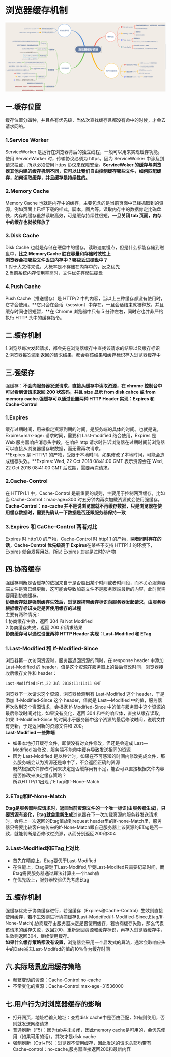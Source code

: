 # 浏览器缓存机制

![浏览器缓存机制](../../resource/blogs/images/浏览器缓存机制/浏览器缓存.png)

## 一.缓存位置

缓存位置分四种，并且各有优先级，当依次查找缓存且都没有命中的时候，才会去请求网络。

### 1.Service Worker

ServiceWorker 是运行在浏览器背后的独立线程，一般可以用来实现缓存功能。使用 ServiceWorker 时，传输协议必须为 https。因为 ServiceWorker 中涉及到请求拦截，所以必须使用 https 协议来保障安全。**ServiceWoker 的缓存与浏览器其他内建的缓存机制不同，它可以让我们自由控制缓存哪些文件，如何匹配缓存，如何读取缓存，并且缓存是持续性的。**

### 2.Memory Cache

Memory Cache 也就是内存中的缓存，主要包含的是当前页面中已经抓取到的资源，例如页面上已经下载的样式，脚本，图片等。读取内存中的数据肯定比磁盘快，内存的缓存虽然读取高效，可是缓存持续性很短，**一旦关闭 tab 页面，内存中的缓存也就被释放了**

### 3.Disk Cache

Disk Cache 也就是存储在硬盘中的缓存，读取速度慢点，但是什么都能存储到磁盘中，**比之 MemoryCache 胜在容量和存储时效性上**  
**浏览器会把哪些文件丢进内存中？哪些丢进硬盘中？**  
1.对于大文件来说，大概率是不存储在内存中的，反之优先  
2.当前系统内存使用率高时，文件优先存储进硬盘

### 4.Push Cache

Push Cache（推送缓存）是 HTTP/2 中的内容，当以上三种缓存都没有使用时，它才会使用。**它只会在会话（session）中存在，一旦会话结束就被释放，并且缓存时间也很短暂，**在 Chrome 浏览器中只有 5 分钟左右，同时它也并非严格执行 HTTP 头中的缓存指令。

## 二.缓存机制

1.浏览器每次发起请求，都会先在浏览器缓存中查找该请求的结果以及缓存标识  
2.浏览器每次拿到返回的请求结果，都会将该结果和缓存标识存入浏览器缓存中

## 三.强缓存

强缓存：**不会向服务器发送请求，直接从缓存中读取资源，在 chrome 控制台中可以看到该请求返回 200 状态码，并且 size 显示 from disk cahce 或 from memory cache.强缓存可以通过设置两种 HTTP Header 实现：Expires 和 Cache-Control**

### 1.Expires

缓存过期时间，用来指定资源到期的时间，是服务端的具体的时间。也就是说，Expires=max-age+请求时间，需要和 Last-modified 结合使用，Expires 是 Web 服务器响应消息头字段，在响应 http 请求时告诉浏览器在过期时间前浏览器可以直接从浏览器缓存取数据，而无需再次请求。  
**Expires 是 HTTP/1 的产物，受限于本地时间，如果修改了本地时间，可能会造成缓存失效。**Expires: Wed, 22 Oct 2018 08:41:00 GMT 表示资源会在 Wed, 22 Oct 2018 08:41:00 GMT 后过期，需要再次请求。

### 2.Cache-Control

在 HTTP/1.1 中，Cache-Control 是最重要的规则，主要用于控制网页缓存，比如当 Cache-Control：max-age=300 时五分钟内再次加载资源就会使用强缓存。  
**Cache-Control：no-cache 并不是说浏览器就不再缓存数据，只是浏览器在使用缓存数据时，需要先确认一下数据是否还跟服务器保持一致**

### 3.Expires 和 CaChe-Control 两者对比

Expires 时 http1.0 的产物，Cache-Control 时 http1.1 的产物，**两者同时存在的话，Cache-Control 优先级高于 Expires**在某些不支持 HTTP1.1 的环境下，Expires 就会发挥用处，所以 Expires 其实是过时的产物

## 四.协商缓存

强缓存判断是否缓存的依据来自于是否超出某个时间或者时间段，而不关心服务器端文件是否已经更新，这可能会导致加载文件不是服务器端最新的内容，此时就需要用到协商缓存。  
**协商缓存就是强制缓存失效后，浏览器携带缓存标识向服务器发起请求，由服务器根据缓存标识决定是否使用缓存的过程**  
主要有两种情况：  
1.协商缓存生效，返回 304 和 Not Modified  
2.协商缓存失效，返回 200 和请求结果  
**协商缓存可以通过设置两种 HTTP Header 实现：Last-Modified 和 ETag**

### 1.Last-Modified 和 If-Modified-Since

浏览器第一次访问资源时，服务器返回资源的同时，在 response header 中添加 Last-Modified 的 header，值是这个资源在服务器上的最后修改时间，浏览器接收后缓存文件和 header：

```html
Last-Modified:Fri,22 Jul 2018:11:11:11 GMT
```

浏览器下一次请求这个资源，浏览器检测到有 Last-Modified 这个 header，于是添加 If-Modified-Since 这个 header，值就是 Last—Modified 中的值，服务器再次收到这个资源请求，会根据 If-Modified-Since 中的值与服务器中这个资源的最后修改时间对比，如果没有变化，返回 304 和空的响应体，直接从缓存读取，如果 If-Modified-Since 的时间小于服务器中这个资源的最后修改时间，说明文件有更新，于是返回新的资源文件和 200。  
**Last-Modified 一些弊端**

* 如果本地打开缓存文件，即使没有对文件修改，但还是会造成 Last—Modified 被修改，服务端不能命中缓存导致发送相同的资源
* 因为 Last-Modified 是以秒计时，如果在不可感知的时间内修改完成文件，那么服务端会认为资源还是命中了，不会返回正确的资源  
既然根据文件修改时间来决定是否缓存尚有不足，能否可以直接根据文件内容是否修改来决定缓存策略？  
所以HTTP/1.1出现了ETag和If-None-Match

### 2.ETag和If-None-Match

**Etag是服务器响应请求时，返回当前资源文件的一个唯一标识(由服务器生成)，只要资源有变化，Etag就会重新生成**浏览器在下一次加载资源向服务器发送请求时，会将上一次返回的Etag值放到request header里的If-none-Match里，服务器只需要比较客户端传来的If-None-Match跟自己服务器上该资源的ETag是否一致，就能判断是否修改过资源，从而分别返回200和304

### 3.Last-Modified和ETag上对比

* 首先在精度上，Etag要优于Last-Modified
* 在性能上，Etag要逊于Last-Modifed,毕竟Last-Modifed只需要记录时间，而Etag需要服务器通过算法计算出一个hash值
* 在优先级上，服务器校验优先考虑Etag

## 五.缓存机制

强缓存优先于协商缓存进行，若强缓存（Expires和Cache-Control）生效则直接使用缓存，若不生效则进行协商缓存(Last-Modeifed/If-Modified-Since,Etag/If-None-Match),协商缓存由服务器决定是否使用缓存，若协商缓存失败，那么代表该请求的缓存失败，返回200，重新返回资源和缓存标识，再存入浏览器缓存中，生效则返回304，继续使用缓存。  
**如果什么缓存策略都没有设置**，浏览器会采用一个启发式的算法，通常会取响应头中的Date减去Last-Modifed的值的10%作为缓存时间

## 六.实际场景应用缓存策略

* 频繁变动的资源：Cache-Control:no-cache
* 不常变化的资源：Cache-Control:max-age=31536000

## 七.用户行为对浏览器缓存的影响

* 打开网页，地址栏输入地址：查找disk cache中是否由匹配，如有则使用，否则就发送网络请求
* 普通刷新（F5）：因为tab并未关闭，因此memory cache是可用的，会优先使用（如果可用的话），其次才是disk cache
* 强制刷新（Ctrl+F5）：浏览器不使用缓存，因此发送的请求头部均带有Cache-control：no-cache,服务器直接返回200和最新内容

